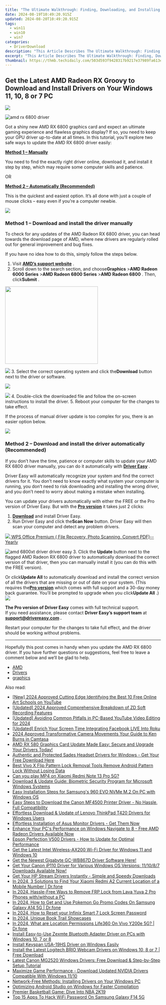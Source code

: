 ```yaml
---
title: "The Ultimate Walkthrough: Finding, Downloading, and Installing the Best Drivers for Your GeForce GTX 460 on a Windows PC"
date: 2024-08-19T10:49:20.915Z
updated: 2024-08-20T10:49:20.915Z
tags:
  - win11
  - win10
  - win7
categories:
  - DriverDownload
description: "This Article Describes The Ultimate Walkthrough: Finding, Downloading, and Installing the Best Drivers for Your GeForce GTX 460 on a Windows PC"
excerpt: "This Article Describes The Ultimate Walkthrough: Finding, Downloading, and Installing the Best Drivers for Your GeForce GTX 460 on a Windows PC"
thumbnail: https://thmb.techidaily.com/503d593f9428317b9217e37989fa613e5c3305adb6e8017e4b8755b0efa649e5.png
---
```


## Get the Latest AMD Radeon RX Groovy to Download and Install Drivers on Your Windows 11, 10, 8 or 7 PC

<!-- affiliate ads begin -->
<a href="https://secure.2checkout.com/order/checkout.php?PRODS=4620780&QTY=1&AFFILIATE=108875&CART=1"><img src="https://secure.avangate.com/images/merchant/07dd4d5a72f5740ef0f035f201951476/728__90banner.jpg" border="0"></a>
<!-- affiliate ads end -->
![amd rx 6800 driver](https://images.drivereasy.com/wp-content/uploads/2020/12/feature-image-1.jpg)

 Got a shiny new AMD RX 6800 graphics card and expect an ultimate gaming experience and flawless graphics display? If so, you need to keep your GPU driver up-to-date at all times. In this tutorial, you’ll explore two safe ways to update the AMD RX 6800 driver easily:

**[Method 1 – Manually](https://tools.techidaily.com/drivereasy/download/)**

 You need to find the exactly right driver online, download it, and install it step by step, which may require some computer skills and patience.

OR

**[Method 2 – Automatically (Recommended)](https://www.drivereasy.com/knowledge/amd-rx-6800-driver-download-for-windows/#method2)**

 This is the quickest and easiest option. It’s all done with just a couple of mouse clicks – easy even if you’re a computer newbie.

<!-- affiliate ads begin -->
<a href="https://store.nero.com/order/checkout.php?PRODS=42296740&QTY=1&AFFILIATE=108875&CART=1"><img src="https://www.nero.com/nero-com-wAssets/img/banners/2023/biu/Nero_BackItUp_Screen_2.webp" border="0"></a>
<!-- affiliate ads end -->
### Method 1 – Download and install the driver manually

 To check for any updates of the AMD Radeon RX 6800 driver, you can head towards the download page of AMD, where new drivers are regularly rolled out for general improvement and bug fixes.

If you have no idea how to do this, simply follow the steps below.

1. Visit **[AMD’s support website](https://www.amd.com/en/support)**  .
2. Scroll down to the search section, and choose**Graphics** \>**AMD Radeon 6000 Series** \>**AMD Radeon 6800 Series** \>**AMD Radeon 6800** . Then, click**Submit** .  
<!-- affiliate ads begin -->
<a href="https://printrendy.pxf.io/c/5597632/1453719/17020" target="_top" id="1453719"><img src="//a.impactradius-go.com/display-ad/17020-1453719" border="0" alt="" width="300" height="250"/></a><img height="0" width="0" src="https://imp.pxf.io/i/5597632/1453719/17020" style="position:absolute;visibility:hidden;" border="0" />
<!-- affiliate ads end -->
![](https://images.drivereasy.com/wp-content/uploads/2020/12/a.jpg)
3. Select the correct operating system and click the**Download** button next to the driver or software.  
<!-- affiliate ads begin -->
<a href="https://shop.systoolsgroup.com/affiliate.php?ACCOUNT=SYSTOOBY&AFFILIATE=108875&PATH=https%3A%2F%2Fwww.systoolsgroup.com%3FAFFILIATE%3D108875%26RESOURCE%3DSysTools%2BSQL%2BRecovery"><img src="https://www.systoolsgroup.com/box/sql-recovery.png" border="0"></a>
<!-- affiliate ads end -->
![](https://images.drivereasy.com/wp-content/uploads/2020/12/b.jpg)
4. Double-click the downloaded file and follow the on-screen instructions to install the driver.
5. Reboot your computer for the changes to take effect.

 If the process of manual driver update is too complex for you, there is an easier option below.

<!-- affiliate ads begin -->
<a href="https://store.movavi.com/affiliate.php?ACCOUNT=MOVAVI&AFFILIATE=108875&PATH=https%3A%2F%2Fwww.movavi.com%3FAFFILIATE%3D108875%26RESOURCE%3DBanner%2B728x90"><img src="https://mcusercontent.com/0885a03ded3d480dca9287f12/images/2e76fe6a-3010-1b37-7846-f34ff9c6b4ca.png" border="0"></a>
<!-- affiliate ads end -->
### Method 2 – Download and install the driver automatically (Recommended)

 If you don’t have the time, patience or computer skills to update your AMD RX 6800 driver manually, you can do it automatically with **[Driver Easy](https://tools.techidaily.com/drivereasy/download/)**  .

 Driver Easy will automatically recognize your system and find the correct drivers for it. You don’t need to know exactly what system your computer is running, you don’t need to risk downloading and installing the wrong driver, and you don’t need to worry about making a mistake when installing.

 You can update your drivers automatically with either the FREE or the Pro version of Driver Easy. But with the **[Pro version](https://tools.techidaily.com/drivereasy/download/)**  it takes just 2 clicks:

1. **[Download](https://tools.techidaily.com/drivereasy/download/)**  and install Driver Easy.
2. Run Driver Easy and click the**Scan Now** button. Driver Easy will then scan your computer and detect any problem drivers.  
<!-- affiliate ads begin -->
<a href="https://secure.2checkout.com/order/checkout.php?PRODS=38729081&QTY=1&AFFILIATE=108875&CART=1"><img src="https://website-prod.cache.wpscdn.com/img/wps-office-pdf-editor-1x.890dbda.png" border="0">
WPS Office Premium ( File Recovery, Photo Scanning, Convert PDF)--Yearly</a>
<!-- affiliate ads end -->
![amd 6800xt driver driver easy](https://images.drivereasy.com/wp-content/uploads/2020/12/de-1.jpg)
3. Click the **Update**  button next to the flagged AMD Radeon RX 6800 driver to automatically download the correct version of that driver, then you can manually install it (you can do this with the FREE version).  

 Or click**Update All** to automatically download and install the correct version of all the drivers that are missing or out of date on your system. (This requires the[**Pro version**](https://tools.techidaily.com/drivereasy/download/) which comes with full support and a 30-day money back guarantee. You’ll be prompted to upgrade when you click**Update All** .)  
![](https://images.drivereasy.com/wp-content/uploads/2020/12/amd-6800-de-2.jpg)

**The Pro version of Driver Easy** comes with full technical support.  
 If you need assistance, please contact **Driver Easy’s support team** at **[support@drivereasy.com](https://tools.techidaily.com/drivereasy/download/) .**

 Restart your computer for the changes to take full effect, and the driver should be working without problems.

---

 Hopefully this post comes in handy when you update the AMD RX 6800 driver. If you have further questions or suggestions, feel free to leave a comment below and we’ll be glad to help.

* [AMD](https://tools.techidaily.com/drivereasy/download/)
* [Drivers](https://tools.techidaily.com/drivereasy/download/)
* [graphics](https://tools.techidaily.com/drivereasy/download/)

<ins class="adsbygoogle"
     style="display:block"
     data-ad-format="autorelaxed"
     data-ad-client="ca-pub-7571918770474297"
     data-ad-slot="1223367746"></ins>



<ins class="adsbygoogle"
     style="display:block"
     data-ad-client="ca-pub-7571918770474297"
     data-ad-slot="8358498916"
     data-ad-format="auto"
     data-full-width-responsive="true"></ins>

<span class="atpl-alsoreadstyle">Also read:</span>
<div><ul>
<li><a href="https://youtube-tips.techidaily.com/024-approved-cutting-edge-identifying-the-best-10-free-online-art-schools-on-youtube/"><u>[New] 2024 Approved  Cutting Edge  Identifying the Best 10 Free Online Art Schools on YouTube</u></a></li>
<li><a href="https://screen-sharing-recording.techidaily.com/updated-2024-approved-comprehensive-breakdown-of-zd-soft-recording-features/"><u>[Updated] 2024 Approved  Comprehensive Breakdown of ZD Soft Recording Features</u></a></li>
<li><a href="https://facebook-record-videos.techidaily.com/updated-avoiding-common-pitfalls-in-pc-based-youtube-video-editing-for-2024/"><u>[Updated] Avoiding Common Pitfalls in PC-Based YouTube Video Editing for 2024</u></a></li>
<li><a href="https://facebook-videos.techidaily.com/updated-enrich-your-screen-time-integrating-facebook-live-into-roku/"><u>[Updated] Enrich Your Screen Time  Integrating Facebook LIVE Into Roku</u></a></li>
<li><a href="https://on-screen-recording.techidaily.com/2024-approved-transformative-camera-movements-your-guide-to-ken-burns-in-camtasa/"><u>2024 Approved  Transformative Camera Movements  Your Guide to Ken Burns in Camtasa</u></a></li>
<li><a href="https://hardware-help.techidaily.com/1722965025025-amd-rx-580-graphics-card-update-made-easy-secure-and-upgrade-your-drivers-today/"><u>AMD RX 580 Graphics Card Update Made Easy: Secure and Upgrade Your Drivers Today!</u></a></li>
<li><a href="https://hardware-help.techidaily.com/1722967424645-authentic-and-protected-sades-headset-drivers-for-windows-get-your-free-download-here/"><u>Authentic and Protected Sades Headset Drivers for Windows - Get Your Free Download Here</u></a></li>
<li><a href="https://android-unlock.techidaily.com/best-vivo-x-flip-pattern-lock-removal-tools-remove-android-pattern-lock-without-losing-data-by-drfone-android/"><u>Best Vivo X Flip Pattern Lock Removal Tools Remove Android Pattern Lock Without Losing Data</u></a></li>
<li><a href="https://phone-solutions.techidaily.com/can-you-play-mp4-on-xiaomi-redmi-note-13-pro-5g-by-aiseesoft-video-converter-play-mp4-on-android/"><u>Can you play MP4 on Xiaomi Redmi Note 13 Pro 5G?</u></a></li>
<li><a href="https://hardware-help.techidaily.com/download-and-update-guide-biometric-security-program-for-microsoft-windows-systems/"><u>Download & Update Guide: Biometric Security Program for Microsoft Windows Systems</u></a></li>
<li><a href="https://hardware-help.techidaily.com/easy-installation-steps-for-samsungs-960-evo-nvme-m2-on-pc-with-windows-os/"><u>Easy Installation Steps for Samsung's 960 EVO NVMe M.2 On PC with Windows OS</u></a></li>
<li><a href="https://hardware-help.techidaily.com/easy-steps-to-download-the-canon-mf4500-printer-driver-no-hassle-full-compatibility/"><u>Easy Steps to Download the Canon MF4500 Printer Driver - No Hassle, Full Compatibility</u></a></li>
<li><a href="https://hardware-help.techidaily.com/effortless-download-and-update-of-lenovo-thinkpad-t420-drivers-for-windows-users/"><u>Effortless Download & Update of Lenovo ThinkPad T420 Drivers for Windows Users</u></a></li>
<li><a href="https://hardware-help.techidaily.com/effortless-installation-of-asus-monitor-drivers-get-them-now/"><u>Effortless Installation of Asus Monitor Drivers - Get Them Now</u></a></li>
<li><a href="https://hardware-help.techidaily.com/enhance-your-pcs-performance-on-windows-navigate-to-8-free-amd-radeon-drivers-available-now/"><u>Enhance Your PC's Performance on Windows Navigate to 8 - Free AMD Radeon Drivers Available Now</u></a></li>
<li><a href="https://hardware-help.techidaily.com/epson-perfection-v500-drivers-how-to-update-for-optimal-performance/"><u>Epson Perfection V500 Drivers - How to Update for Optimal Performance</u></a></li>
<li><a href="https://hardware-help.techidaily.com/get-the-latest-intel-wireless-ax200-wi-fi-driver-for-windows-11-and-windows-10/"><u>Get the Latest Intel Wireless-AX200 Wi-Fi Driver for Windows 11 and Windows 10</u></a></li>
<li><a href="https://hardware-help.techidaily.com/get-the-newest-gigabyte-gc-wb867d-driver-software-here/"><u>Get the Newest Gigabyte GC-WB867D Driver Software Here!</u></a></li>
<li><a href="https://hardware-help.techidaily.com/get-your-canon-ip110-driver-for-various-windows-os-versions-111087-downloads-available-now/"><u>Get Your Canon iP110 Driver for Various Windows OS Versions: 11/10/8/7 Downloads Available Now!</u></a></li>
<li><a href="https://hardware-help.techidaily.com/get-your-hp-stream-drivers-instantly-simple-and-speedy-downloads/"><u>Get Your HP Stream Drivers Instantly - Simple and Speedy Downloads</u></a></li>
<li><a href="https://android-location-track.techidaily.com/in-2024-3-solutions-to-find-your-xiaomi-redmi-a2-current-location-of-a-mobile-number-drfone-by-drfone-virtual-android/"><u>In 2024, 3 Solutions to Find Your Xiaomi Redmi A2 Current Location of a Mobile Number | Dr.fone</u></a></li>
<li><a href="https://android-frp.techidaily.com/in-2024-hassle-free-ways-to-remove-frp-lock-from-lava-yuva-2-pro-phones-withwithout-a-pc-by-drfone-android/"><u>In 2024, Hassle-Free Ways to Remove FRP Lock from Lava Yuva 2 Pro Phones with/without a PC</u></a></li>
<li><a href="https://change-location.techidaily.com/in-2024-how-to-get-and-use-pokemon-go-promo-codes-on-samsung-galaxy-a14-5g-drfone-by-drfone-virtual-android/"><u>In 2024, How to Get and Use Pokemon Go Promo Codes On Samsung Galaxy A14 5G | Dr.fone</u></a></li>
<li><a href="https://unlock-android.techidaily.com/in-2024-how-to-reset-your-infinix-smart-7-lock-screen-password-by-drfone-android/"><u>In 2024, How to Reset your Infinix Smart 7 Lock Screen Password</u></a></li>
<li><a href="https://some-tips.techidaily.com/in-2024-unique-book-trail-showcases/"><u>In 2024, Unique Book Trail Showcases</u></a></li>
<li><a href="https://phone-solutions.techidaily.com/in-2024-what-are-location-permissions-life360-on-vivo-y200e-5g-drfone-by-drfone-virtual-android/"><u>In 2024, What are Location Permissions Life360 On Vivo Y200e 5G? | Dr.fone</u></a></li>
<li><a href="https://hardware-help.techidaily.com/install-easy-to-use-zexmte-bluetooth-adapter-driver-on-pcs-with-windows-10-7-or-8/"><u>Install Easy-to-Use Zexmte Bluetooth Adapter Driver on PCs with Windows 10, 7 or 8</u></a></li>
<li><a href="https://hardware-help.techidaily.com/install-keyspan-usa-19hs-driver-on-windows-easily/"><u>Install Keyspan USA-19HS Driver on Windows Easily</u></a></li>
<li><a href="https://hardware-help.techidaily.com/install-the-latest-logitech-brio-webcam-drivers-on-windows-10-8-or-7-free-download/"><u>Install the Latest Logitech BRIO Webcam Drivers on Windows 10, 8 or 7 | Free Download</u></a></li>
<li><a href="https://hardware-help.techidaily.com/latest-canon-mg2520-windows-drivers-free-download-and-step-by-step-setup-tutorial/"><u>Latest Canon MG2520 Windows Drivers: Free Download & Step-by-Step Setup Tutorial</u></a></li>
<li><a href="https://hardware-help.techidaily.com/maximize-game-performance-download-updated-nvidia-drivers-compatible-with-windows-1110/"><u>Maximize Game Performance - Download Updated NVIDIA Drivers Compatible With Windows 11/10</u></a></li>
<li><a href="https://hardware-help.techidaily.com/network-free-methods-installing-drivers-on-your-windows-pc/"><u>Network-Free Methods: Installing Drivers on Your Windows PC</u></a></li>
<li><a href="https://win11.techidaily.com/optimizing-android-studio-on-windows-for-faster-compilation/"><u>Optimizing Android Studio on Windows for Faster Compilation</u></a></li>
<li><a href="https://buynow-info.techidaily.com/premier-basketball-game-dive-into-nba-2k19/"><u>Premier Basketball Game: Dive Into NBA 2K19</u></a></li>
<li><a href="https://android-unlock.techidaily.com/top-15-apps-to-hack-wifi-password-on-samsung-galaxy-f14-5g-by-drfone-android/"><u>Top 15 Apps To Hack WiFi Password On Samsung Galaxy F14 5G</u></a></li>
</ul></div>
